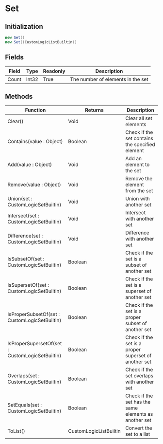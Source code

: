 # Set
## Initialization
```csharp
new Set()
new Set((CustomLogicListBuiltin))
```
## Fields
|Field|Type|Readonly|Description|
|---|---|---|---|
|Count|Int32|True|The number of elements in the set|
## Methods
|Function|Returns|Description|
|---|---|---|
|Clear()|Void|Clear all set elements|
|Contains(value : Object)|Boolean|Check if the set contains the specified element|
|Add(value : Object)|Void|Add an element to the set|
|Remove(value : Object)|Void|Remove the element from the set|
|Union(set : CustomLogicSetBuiltin)|Void|Union with another set|
|Intersect(set : CustomLogicSetBuiltin)|Void|Intersect with another set|
|Difference(set : CustomLogicSetBuiltin)|Void|Difference with another set|
|IsSubsetOf(set : CustomLogicSetBuiltin)|Boolean|Check if the set is a subset of another set|
|IsSupersetOf(set : CustomLogicSetBuiltin)|Boolean|Check if the set is a superset of another set|
|IsProperSubsetOf(set : CustomLogicSetBuiltin)|Boolean|Check if the set is a proper subset of another set|
|IsProperSupersetOf(set : CustomLogicSetBuiltin)|Boolean|Check if the set is a proper superset of another set|
|Overlaps(set : CustomLogicSetBuiltin)|Boolean|Check if the set overlaps with another set|
|SetEquals(set : CustomLogicSetBuiltin)|Boolean|Check if the set has the same elements as another set|
|ToList()|CustomLogicListBuiltin|Convert the set to a list|

